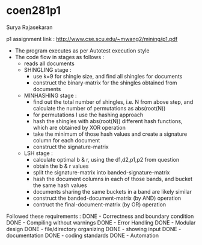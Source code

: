 # coen281p1
Surya Rajasekaran

p1 assignment link : http://www.cse.scu.edu/~mwang2/mining/p1.pdf

- The program executes as per Autotest execution style
- The code flow in stages as follows :
    - reads all documents
    - SHINGLING stage :
        - use k=9 for shingle size, and find all shingles for documents
        - construct the binary-matrix for the shingles obtained from documents
    - MINHASHING stage :
        - find out the total number of shingles, i.e. N from above step, and calculate the number of permutations as abs(root(N))
        - for permutations I use the hashing approach
        - hash the shingles with abs(root(N)) different hash functions, which are obtained by XOR operation
        - take the minimum of those hash values and create a signature column for each document
        - construct the signature-matrix
    - LSH stage :
        - calculate optimal b & r, using the d1,d2,p1,p2 from question
        - obtain the b & r values
        - split the signature-matrix into banded-signature-matrix
        - hash the document columns in each of those bands, and bucket the same hash values
        - documents sharing the same buckets in a band are likely similar
        - construct the banded-document-matrix (by AND) operation
        - contruct the final-document-matrix (by OR) operation

Followed these requirements :
DONE - Correctness and boundary condition
DONE - Compiling without warnings
DONE - Error Handling
DONE - Modular design
DONE - file/directory organizing
DONE - showing input
DONE - documentation
DONE - coding standards
DONE - Automation

